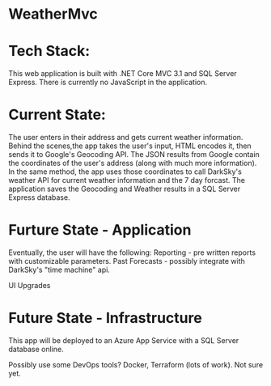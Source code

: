 # WeatherMvc

# Tech Stack:
This web application is built with .NET Core MVC 3.1 and SQL Server Express.
There is currently no JavaScript in the application.

# Current State:
The user enters in their address and gets current weather information. 
Behind the scenes,the app takes the user's input, HTML encodes it, then sends it to Google's Geocoding API.
The JSON results from Google contain the coordinates of the user's address (along with much more information). 
In the same method, the app uses those coordinates to call DarkSky's weather API for current weather information and the 7 day forcast.
The application saves the Geocoding and Weather results in a SQL Server Express database. 

# Furture State - Application

Eventually, the user will have the following:
Reporting - pre written reports with customizable parameters. 
Past Forecasts - possibly integrate with DarkSky's "time machine" api. 

UI Upgrades

# Future State - Infrastructure
This app will be deployed to an Azure App Service with a SQL Server database online.

Possibly use some DevOps tools? Docker, Terraform (lots of work). Not sure yet. 
